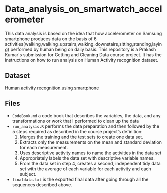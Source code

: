 # Data_analysis_on_smartwatch_accelerometer
This data analysis is based on the idea that how accelerometer on Samsung smartphone produces data on the basis of 6 activities(walking,walking_upstairs,walking_downstairs,sitting,standing,laying) performed by human being on daily basis.
This repository is a Prakash Kumar's submission for Getting and Cleaning Data course project. It has the instructions on how to run analysis on Human Activity recognition dataset.

## Dataset
 [Human activity recognition using smartphone](http://archive.ics.uci.edu/ml/datasets/Human+Activity+Recognition+Using+Smartphones)

## Files
- `CodeBook.md` a code book that describes the variables, the data, and any transformations or work that I performed to clean up the data
- `run_analysis.R` performs the data preparation and then followed by the 5 steps required as described in the course project’s definition:
  1. Merges the training and the test sets to create one data set.
  2. Extracts only the measurements on the mean and standard deviation for each measurement.
  3. Uses descriptive activity names to name the activities in the data set
  4. Appropriately labels the data set with descriptive variable names.
  5. From the data set in step 4, creates a second, independent tidy data set with the average of each variable for each activity and each                    subject.
- `finaldata.txt` is the exported final data after going through all the sequences described above.
